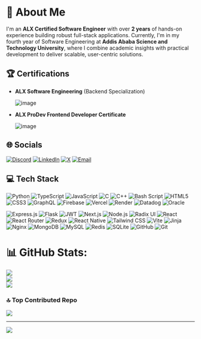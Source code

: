 # 💫 About Me

I'm an **ALX Certified Software Engineer** with over **2 years** of hands-on experience building robust full-stack applications. Currently, I'm in my fourth year of Software Engineering at **Addis Ababa Science and Technology University**, where I combine academic insights with practical development to deliver scalable, user-centric solutions.

## 🏆 Certifications

* **ALX Software Engineering** (Backend Specialization)

  ![image](https://github.com/user-attachments/assets/11c24e74-9979-477f-997a-522b4d7cacbf)

* **ALX ProDev Frontend Developer Certificate**

  ![image](https://github.com/user-attachments/assets/0e2832d9-7659-4ae2-82f1-7d40520740ea)


## 🌐 Socials

[![Discord](https://img.shields.io/badge/Discord-%237289DA.svg?logo=discord\&logoColor=white)](https://discord.gg/natnaelshiferaw2123)
[![LinkedIn](https://img.shields.io/badge/LinkedIn-%230077B5.svg?logo=linkedin\&logoColor=white)](https://www.linkedin.com/in/natnaelshiferaw)
[![X](https://img.shields.io/badge/X-black.svg?logo=X\&logoColor=white)](https://x.com/NatnaelShi60229)
[![Email](https://img.shields.io/badge/Email-D14836?logo=gmail\&logoColor=white)](mailto:natnaelshiferaw2123@gmail.com)

## 💻 Tech Stack

![Python](https://img.shields.io/badge/python-3670A0?style=for-the-badge\&logo=python\&logoColor=ffdd54)
![TypeScript](https://img.shields.io/badge/typescript-%23007ACC.svg?style=for-the-badge\&logo=typescript\&logoColor=white)
![JavaScript](https://img.shields.io/badge/javascript-%23323330.svg?style=for-the-badge\&logo=javascript\&logoColor=%23F7DF1E)
![C](https://img.shields.io/badge/c-%2300599C.svg?style=for-the-badge\&logo=c\&logoColor=white)
![C++](https://img.shields.io/badge/c++-%2300599C.svg?style=for-the-badge\&logo=c%2B%2B\&logoColor=white)
![Bash Script](https://img.shields.io/badge/bash_script-%23121011.svg?style=for-the-badge\&logo=gnu-bash\&logoColor=white)
![HTML5](https://img.shields.io/badge/html5-%23E34F26.svg?style=for-the-badge\&logo=html5\&logoColor=white)
![CSS3](https://img.shields.io/badge/css3-%231572B6.svg?style=for-the-badge\&logo=css3\&logoColor=white)
![GraphQL](https://img.shields.io/badge/-GraphQL-E10098?style=for-the-badge\&logo=graphql\&logoColor=white)
![Firebase](https://img.shields.io/badge/firebase-%23039BE5.svg?style=for-the-badge\&logo=firebase)
![Vercel](https://img.shields.io/badge/vercel-%23000000.svg?style=for-the-badge\&logo=vercel\&logoColor=white)
![Render](https://img.shields.io/badge/Render-%46E3B7.svg?style=for-the-badge\&logo=render\&logoColor=white)
![Datadog](https://img.shields.io/badge/datadog-%23632CA6.svg?style=for-the-badge\&logo=datadog\&logoColor=white)
![Oracle](https://img.shields.io/badge/Oracle-F80000?style=for-the-badge\&logo=oracle\&logoColor=white)

![Express.js](https://img.shields.io/badge/express.js-%23404d59.svg?style=for-the-badge\&logo=express\&logoColor=%2361DAFB)
![Flask](https://img.shields.io/badge/flask-%23000.svg?style=for-the-badge\&logo=flask\&logoColor=white)
![JWT](https://img.shields.io/badge/JWT-black?style=for-the-badge\&logo=JSON%20web%20tokens)
![Next.js](https://img.shields.io/badge/Next-black?style=for-the-badge\&logo=next.js\&logoColor=white)
![Node.js](https://img.shields.io/badge/node.js-6DA55F?style=for-the-badge\&logo=node.js\&logoColor=white)
![Radix UI](https://img.shields.io/badge/radix%20ui-161618.svg?style=for-the-badge\&logo=radix-ui\&logoColor=white)
![React](https://img.shields.io/badge/react-%2320232a.svg?style=for-the-badge\&logo=react\&logoColor=%2361DAFB)
![React Router](https://img.shields.io/badge/React_Router-CA4245?style=for-the-badge\&logo=react-router\&logoColor=white)
![Redux](https://img.shields.io/badge/redux-%23593d88.svg?style=for-the-badge\&logo=redux\&logoColor=white)
![React Native](https://img.shields.io/badge/react_native-%2320232a.svg?style=for-the-badge\&logo=react-native\&logoColor=%2361DAFB)
![Tailwind CSS](https://img.shields.io/badge/tailwindcss-%2338B2AC.svg?style=for-the-badge\&logo=tailwind-css\&logoColor=white)
![Vite](https://img.shields.io/badge/vite-%23646CFF.svg?style=for-the-badge\&logo=vite\&logoColor=white)
![Jinja](https://img.shields.io/badge/jinja-white.svg?style=for-the-badge\&logo=jinja\&logoColor=black)
![Nginx](https://img.shields.io/badge/nginx-%23009639.svg?style=for-the-badge\&logo=nginx\&logoColor=white)
![MongoDB](https://img.shields.io/badge/MongoDB-%234ea94b.svg?style=for-the-badge\&logo=mongodb\&logoColor=white)
![MySQL](https://img.shields.io/badge/mysql-4479A1.svg?style=for-the-badge\&logo=mysql\&logoColor=white)
![Redis](https://img.shields.io/badge/redis-%23DD0031.svg?style=for-the-badge\&logo=redis\&logoColor=white)
![SQLite](https://img.shields.io/badge/sqlite-%2307405e.svg?style=for-the-badge\&logo=sqlite\&logoColor=white)
![GitHub](https://img.shields.io/badge/github-%23121011.svg?style=for-the-badge\&logo=github\&logoColor=white)
![Git](https://img.shields.io/badge/git-%23F05033.svg?style=for-the-badge\&logo=git\&logoColor=white)

# 📊 GitHub Stats:
![](https://github-readme-stats.vercel.app/api?username=natnael-shiferaw&theme=shadow_blue&hide_border=false&include_all_commits=true&count_private=false)<br/>
![](https://nirzak-streak-stats.vercel.app/?user=natnael-shiferaw&theme=shadow_blue&hide_border=false)<br/>
![](https://github-readme-stats.vercel.app/api/top-langs/?username=natnael-shiferaw&theme=shadow_blue&hide_border=false&include_all_commits=true&count_private=false&layout=compact)


### 🔝 Top Contributed Repo
![](https://github-contributor-stats.vercel.app/api?username=natnael-shiferaw&limit=5&theme=dark&combine_all_yearly_contributions=true)

---
[![](https://visitcount.itsvg.in/api?id=natnael-shiferaw&icon=0&color=0)](https://visitcount.itsvg.in)

